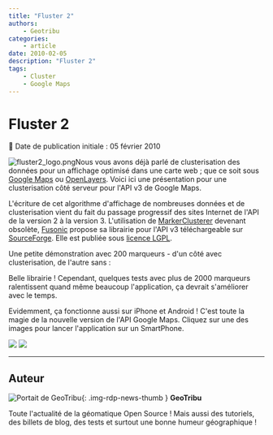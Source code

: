 ```yaml
---
title: "Fluster 2"
authors:
    - Geotribu
categories:
    - article
date: 2010-02-05
description: "Fluster 2"
tags:
    - Cluster
    - Google Maps
---
```


# Fluster 2

:calendar: Date de publication initiale : 05 février 2010

![fluster2_logo.png](http://88.191.39.115/fabien/geotribu/logos/fluster2_logo.png)Nous vous avons déjà parlé de clusterisation des données pour un affichage optimisé dans une carte web ; que ce soit sous [Google Maps](http://geotribu.net/node/125) ou [OpenLayers](http://geotribu.net/node/90). Voici ici une présentation pour une clusterisation côté serveur pour l'API v3 de Google Maps.

L'écriture de cet algorithme d'affichage de nombreuses données et de clusterisation vient du fait du passage progressif des sites Internet de l'API de la version 2 à la version 3. L'utilisation de [MarkerClusterer](http://code.google.com/p/gmaps-utility-library-dev/) devenant obsolète, [Fusonic](http://www.fusonic.net/) propose sa librairie pour l'API v3 téléchargeable sur [SourceForge](http://sourceforge.net/projects/fluster/). Elle est publiée sous [licence LGPL](http://www.gnu.org/licenses/lgpl.html).

Une petite démonstration avec 200 marqueurs - d'un côté avec clusterisation, de l'autre sans :

Belle librairie ! Cependant, quelques tests avec plus de 2000 marqueurs ralentissent quand même beaucoup l'application, ça devrait s'améliorer avec le temps.

Evidemment, ça fonctionne aussi sur iPhone et Android ! C'est toute la magie de la nouvelle version de l'API Google Maps. Cliquez sur une des images pour lancer l'application sur un SmartPhone.

[![](http://88.191.39.115/fabien/geotribu/logos/fluster2_iphone.png)](http://88.191.39.115/fabien/geotribu/fluster2/fluster_iphone.php) [![](http://88.191.39.115/fabien/geotribu/logos/fluster2_android.png)](http://88.191.39.115/fabien/geotribu/fluster2/fluster_iphone.php)

----

## Auteur

![Portait de GeoTribu](https://cdn.geotribu.fr/img/internal/charte/geotribu_logo_64x64.png){: .img-rdp-news-thumb }
**GeoTribu**

Toute l'actualité de la géomatique Open Source ! Mais aussi des tutoriels, des billets de blog, des tests et surtout une bonne humeur géographique !
